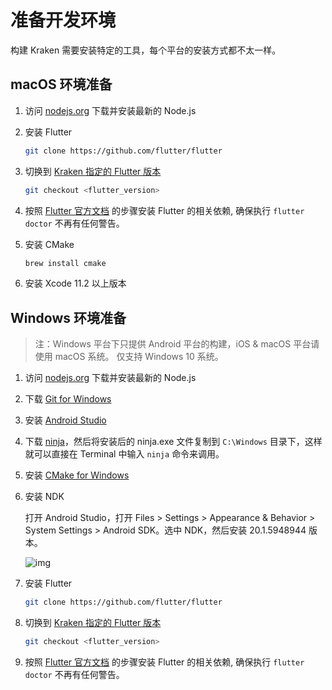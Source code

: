 # 准备开发环境

构建 Kraken 需要安装特定的工具，每个平台的安装方式都不太一样。

## macOS 环境准备

1. 访问 [nodejs.org](https://nodejs.org/en/) 下载并安装最新的 Node.js

2. 安装 Flutter

   ```bash
   git clone https://github.com/flutter/flutter
   ```

3. 切换到 [Kraken 指定的 Flutter 版本](https://github.com/openkraken/kraken/blob/main/kraken/pubspec.yaml#L8)

   ```bash
   git checkout <flutter_version>
   ```

4. 按照 [Flutter 官方文档](https://flutter.dev/docs/get-started/install/macos#update-your-path) 的步骤安装 Flutter 的相关依赖, 确保执行 `flutter doctor` 不再有任何警告。

5. 安装 CMake

   ```bash
   brew install cmake
   ```

6. 安装 Xcode 11.2 以上版本

## Windows 环境准备

> 注：Windows 平台下只提供 Android 平台的构建，iOS & macOS 平台请使用 macOS 系统。
> 仅支持 Windows 10 系统。

1. 访问 [nodejs.org](https://nodejs.org/en/) 下载并安装最新的 Node.js

2. 下载 [Git for Windows](https://git-scm.com/download/win)

3. 安装 [Android Studio](https://developer.android.com/studio)

4. 下载 [ninja](https://github.com/ninja-build/ninja/releases)，然后将安装后的 ninja.exe 文件复制到 `C:\Windows` 目录下，这样就可以直接在 Terminal 中输入 `ninja` 命令来调用。

5. 安装 [CMake for Windows](https://cmake.org/download/)

6. 安装 NDK

   打开 Android Studio，打开 Files > Settings > Appearance & Behavior > System Settings > Android SDK。选中 NDK，然后安装 20.1.5948944 版本。

   ![img](https://andycall.oss-cn-beijing.aliyuncs.com/images/%7BDEC91E5D-E622-4E1F-B8D3-AD39A3C7D1A0%7D.png.jpg)

7. 安装 Flutter

   ```bash
   git clone https://github.com/flutter/flutter
   ```

8. 切换到 [Kraken 指定的 Flutter 版本](https://github.com/openkraken/kraken/blob/main/kraken/pubspec.yaml#L8)

   ```bash
   git checkout <flutter_version>
   ```

9. 按照 [Flutter 官方文档](https://flutter.dev/docs/get-started/install/windows#update-your-path) 的步骤安装 Flutter 的相关依赖, 确保执行 `flutter doctor` 不再有任何警告。
